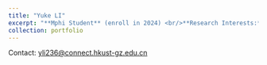 ```yaml
---
title: "Yuke LI"
excerpt: "**Mphi Student** (enroll in 2024) <br/>**Research Interests:** <br/>(1) Dynamics of nutrients in water body <br/>(2) Remote sensing and GIS inversion <br/>(3) Carbon sinks and sustainable development <br/><img src='/images/liyuke2.png' style='max-width: 500px; height: auto;'>"
collection: portfolio
---
```


Contact: yli236@connect.hkust-gz.edu.cn

